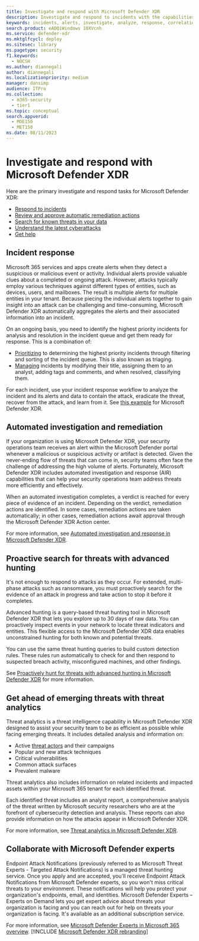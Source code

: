 ```yaml
---
title: Investigate and respond with Microsoft Defender XDR
description: Investigate and respond to incidents with the capabilities of Microsoft Defender XDR.
keywords: incidents, alerts, investigate, analyze, response, correlation, attack, machines, devices, users, identities, identity, mailbox, email, 365, microsoft, m365, incident response, cyberattack
search.product: eADQiWindows 10XVcnh
ms.service: defender-xdr
ms.mktglfcycl: deploy
ms.sitesec: library
ms.pagetype: security
f1.keywords: 
  - NOCSH
ms.author: diannegali
author: diannegali
ms.localizationpriority: medium
manager: dansimp
audience: ITPro
ms.collection: 
  - m365-security
  - tier1
ms.topic: conceptual
search.appverid: 
  - MOE150
  - MET150
ms.date: 08/11/2023
---
```


# Investigate and respond with Microsoft Defender XDR

Here are the primary investigate and respond tasks for Microsoft Defender XDR:

- [Respond to incidents](#incident-response)
- [Review and approve automatic remediation actions](#automated-investigation-and-remediation)
- [Search for known threats in your data](#proactive-search-for-threats-with-advanced-hunting)
- [Understand the latest cyberattacks](#get-ahead-of-emerging-threats-with-threat-analytics)
- [Get help](#collaborate-with-microsoft-defender-experts)

## Incident response

Microsoft 365 services and apps create alerts when they detect a suspicious or malicious event or activity. Individual alerts provide valuable clues about a completed or ongoing attack. However, attacks typically employ various techniques against different types of entities, such as devices, users, and mailboxes. The result is multiple alerts for multiple entities in your tenant. Because piecing the individual alerts together to gain insight into an attack can be challenging and time-consuming, Microsoft Defender XDR automatically aggregates the alerts and their associated information into an incident.

On an ongoing basis, you need to identify the highest priority incidents for analysis and resolution in the incident queue and get them ready for response. This is a combination of:

- [Prioritizing](incident-queue.md) to determining the highest priority incidents through filtering and sorting of the incident queue. This is also known as triaging.
- [Managing](manage-incidents.md) incidents by modifying their title, assigning them to an analyst, adding tags and comments, and when resolved, classifying them.

For each incident, use your incident response workflow to analyze the incident and its alerts and data to contain the attack, eradicate the threat, recover from the attack, and learn from it. See [this example](incidents-overview.md#example-incident-response-workflow-for-microsoft-365-defender) for Microsoft Defender XDR.

## Automated investigation and remediation

If your organization is using Microsoft Defender XDR, your security operations team receives an alert within the Microsoft Defender portal whenever a malicious or suspicious activity or artifact is detected. Given the never-ending flow of threats that can come in, security teams often face the challenge of addressing the high volume of alerts. Fortunately, Microsoft Defender XDR includes automated investigation and response (AIR) capabilities that can help your security operations team address threats more efficiently and effectively.

When an automated investigation completes, a verdict is reached for every piece of evidence of an incident. Depending on the verdict, remediation actions are identified. In some cases, remediation actions are taken automatically; in other cases, remediation actions await approval through the Microsoft Defender XDR Action center.

For more information, see [Automated investigation and response in Microsoft Defender XDR](m365d-autoir.md).

## Proactive search for threats with advanced hunting

It's not enough to respond to attacks as they occur. For extended, multi-phase attacks such as ransomware, you must proactively search for the evidence of an attack in progress and take action to stop it before it completes.

Advanced hunting is a query-based threat hunting tool in Microsoft Defender XDR that lets you explore up to 30 days of raw data. You can proactively inspect events in your network to locate threat indicators and entities. This flexible access to the Microsoft Defender XDR data enables unconstrained hunting for both known and potential threats.

You can use the same threat hunting queries to build custom detection rules. These rules run automatically to check for and then respond to suspected breach activity, misconfigured machines, and other findings.

See [Proactively hunt for threats with advanced hunting in Microsoft Defender XDR](advanced-hunting-overview.md) for more information.

## Get ahead of emerging threats with threat analytics

Threat analytics is a threat intelligence capability in Microsoft Defender XDR designed to assist your security team to be as efficient as possible while facing emerging threats. It includes detailed analysis and information on:

- Active [threat actors](/microsoft-365/security/intelligence/microsoft-threat-actor-naming) and their campaigns
- Popular and new attack techniques
- Critical vulnerabilities
- Common attack surfaces
- Prevalent malware

Threat analytics also includes information on related incidents and impacted assets within your Microsoft 365 tenant for each identified threat.

Each identified threat includes an analyst report, a comprehensive analysis of the threat written by Microsoft security researchers who are at the forefront of cybersecurity detection and analysis. These reports can also provide information on how the attacks appear in Microsoft Defender XDR.

For more information, see [Threat analytics in Microsoft Defender XDR](threat-analytics.md).

## Collaborate with Microsoft Defender experts

Endpoint Attack Notifications (previously referred to as Microsoft Threat Experts - Targeted Attack Notifications) is a managed threat hunting service. Once you apply and are accepted, you'll receive Endpoint Attack Notifications from Microsoft Defender experts, so you won't miss critical threats to your environment. These notifications will help you protect your organization's endpoints, email, and identities. Microsoft Defender Experts – Experts on Demand lets you get expert advice about threats your organization is facing and you can reach out for help on threats your organization is facing. It's available as an additional subscription service.

For more information, see [Microsoft Defender Experts in Microsoft 365 overview](../defender-endpoint/experts-on-demand.md).
[!INCLUDE [Microsoft Defender XDR rebranding](../../includes/defender-m3d-techcommunity.md)]
